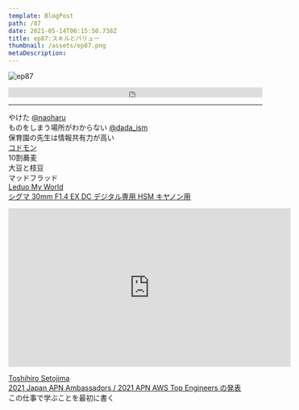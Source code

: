 ```yaml
---  
template: BlogPost  
path: /87
date: 2021-05-14T06:15:50.738Z  
title: ep87:スキルとバリュー
thumbnail: /assets/ep87.png
metaDescription:  
---  
```

![ep87](/assets/ep87.png)  

<iframe width="100%" height="20" scrolling="no" frameborder="no" allow="autoplay" src="https://w.soundcloud.com/player/?url=https%3A//api.soundcloud.com/tracks/1044279892&color=%23ff5500&inverse=false&auto_play=false&show_user=true"></iframe>

***  

やけた [@naoharu](https://twitter.com/naoharu)   
ものをしまう場所がわからない [@dada_ism](https://twitter.com/dada_ism)  
保育園の先生は情報共有力が高い  
[コドモン](https://www.codmon.com/)  
10割蕎麦    
大豆と枝豆  
マッドフラッド  
[Leduo My World](https://item.rakuten.co.jp/pegasuswings/leduo-76010/)  
[シグマ 30mm F1.4 EX DC デジタル専用 HSM キヤノン用](https://www.amazon.co.jp//dp/B0007U0GZM)  

<iframe width="560" height="315" src="https://www.youtube.com/embed/NC-RM45athE" title="YouTube video player" frameborder="0" allow="accelerometer; autoplay; clipboard-write; encrypted-media; gyroscope; picture-in-picture" allowfullscreen></iframe>

[Toshihiro Setojima](https://www.linkedin.com/in/toshihirosetojima/)  
[2021 Japan APN Ambassadors / 2021 APN AWS Top Engineers の発表](https://aws.amazon.com/jp/blogs/psa/apn-engineers-award-2021/)  
この仕事で学ぶことを最初に書く  
